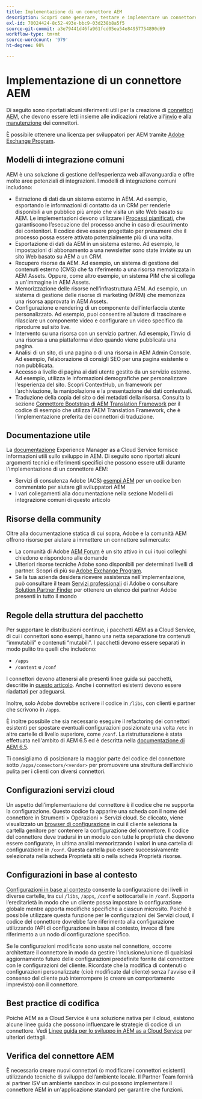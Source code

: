 ```yaml
---
title: Implementazione di un connettore AEM
description: Scopri come generare, testare e implementare un connettore AEM. Inoltre, scopri i pattern di integrazione comuni.
exl-id: 70024424-8c52-493e-bbc9-03d238b8a5f5
source-git-commit: a3e79441d46fa961fcd05ea54e84957754890d69
workflow-type: tm+mt
source-wordcount: '979'
ht-degree: 98%

---
```


Implementazione di un connettore AEM
=============================

Di seguito sono riportati alcuni riferimenti utili per la creazione di [connettori AEM](https://www.adobe.io/apis/experiencecloud/aem/aemconnectors.html), che devono essere letti insieme alle indicazioni relative all’[invio](submit.md) e alla [manutenzione](maintain.md) dei connettori.

È possibile ottenere una licenza per sviluppatori per AEM tramite [Adobe Exchange Program](https://partners.adobe.com/exchangeprogram/experiencecloud).

Modelli di integrazione comuni
---------------------------

AEM è una soluzione di gestione dell’esperienza web all’avanguardia e offre molte aree potenziali di integrazioni. I modelli di integrazione comuni includono:

* Estrazione di dati da un sistema esterno in AEM. Ad esempio, esportando le informazioni di contatto da un CRM per renderle disponibili a un pubblico più ampio che visita un sito Web basato su AEM.  Le implementazioni devono utilizzare i [Processi pianificati](https://sling.apache.org/documentation/bundles/apache-sling-eventing-and-job-handling.html#scheduled-jobs), che garantiscono l’esecuzione del processo anche in caso di esaurimento dei contenitori. Il codice deve essere progettato per presumere che il processo possa essere attivato potenzialmente più di una volta.
* Esportazione di dati da AEM in un sistema esterno. Ad esempio, le impostazioni di abbonamento a una newsletter sono state inviate su un sito Web basato su AEM a un CRM.
* Recupero risorse da AEM. Ad esempio, un sistema di gestione dei contenuti esterno (CMS) che fa riferimento a una risorsa memorizzata in AEM Assets. Oppure, come altro esempio, un sistema PIM che si collega a un&#39;immagine in AEM Assets.
* Memorizzazione delle risorse nell’infrastruttura AEM. Ad esempio, un sistema di gestione delle risorse di marketing (MRM) che memorizza una risorsa approvata in AEM Assets.
* Configurazione e rendering di un componente dell’interfaccia utente personalizzato. Ad esempio, puoi consentire all’autore di trascinare e rilasciare un componente video e configurare un video specifico da riprodurre sul sito live.
* Intervento su una risorsa con un servizio partner. Ad esempio, l’invio di una risorsa a una piattaforma video quando viene pubblicata una pagina.
* Analisi di un sito, di una pagina o di una risorsa in AEM Admin Console. Ad esempio, l’elaborazione di consigli SEO per una pagina esistente o non pubblicata.
* Accesso a livello di pagina ai dati utente gestito da un servizio esterno. Ad esempio, utilizza le informazioni demografiche per personalizzare l’esperienza del sito. Scopri ContextHub, un framework per l’archiviazione, la manipolazione e la presentazione dei dati contestuali.
* Traduzione della copia del sito o dei metadati della risorsa. Consulta la sezione [Connettore Bootstrap di AEM Translation Framework](https://github.com/Adobe-Marketing-Cloud/aem-translation-framework-bootstrap-connector) per il codice di esempio che utilizza l&#39;AEM Translation Framework, che è l’implementazione preferita dei connettori di traduzione.


Documentazione utile
--------------------

La [documentazione](../overview/introduction.md) Experience Manager as a Cloud Service fornisce informazioni utili sullo sviluppo in AEM. Di seguito sono riportati alcuni argomenti tecnici e riferimenti specifici che possono essere utili durante l&#39;implementazione di un connettore AEM:

* Servizi di consulenza Adobe (ACS) [esempi AEM](https://adobe-consulting-services.github.io/acs-aem-samples/) per un codice ben commentato per aiutare gli sviluppatori AEM
* I vari collegamenti alla documentazione nella sezione Modelli di integrazione comuni di questo articolo

Risorse della community
--------------------

Oltre alla documentazione statica di cui sopra, Adobe e la comunità AEM offrono risorse per aiutare a immettere un connettore sul mercato:

* La comunità di Adobe [AEM Forum](https://help-forums.adobe.com/content/adobeforums/en/experience-manager-forum/adobe-experience-manager.html) è un sito attivo in cui i tuoi colleghi chiedono e rispondono alle domande
* Ulteriori risorse tecniche Adobe sono disponibili per determinati livelli di partner. Scopri di più su [Adobe Exchange Program](https://partners.adobe.com/exchangeprogram/experiencecloud).
* Se la tua azienda desidera ricevere assistenza nell’implementazione, può consultare il team [Servizi professionali](https://www.adobe.com/it/marketing-cloud/service-support/professional-consulting-training.html) di Adobe o consultare [Solution Partner Finder](https://solutionpartners.adobe.com/home/partnerFinder.html) per ottenere un elenco dei partner Adobe presenti in tutto il mondo

Regole della struttura del pacchetto
-----------------------

Per supportare le distribuzioni continue, i pacchetti AEM as a Cloud Service, di cui i connettori sono esempi, hanno una netta separazione tra contenuti “immutabili” e contenuti “mutabili”. I pacchetti devono essere separati in modo pulito tra quelli che includono:

* `/apps`
* `/content` e `/conf`

I connettori devono attenersi alle presenti linee guida sui pacchetti, descritte in [questo articolo](/help/implementing/developing/introduction/aem-project-content-package-structure.md). Anche i connettori esistenti devono essere riadattati per adeguarsi.

Inoltre, solo Adobe dovrebbe scrivere il codice in `/libs`, con clienti e partner che scrivono in `/apps`.

È inoltre possibile che sia necessario eseguire il refactoring dei connettori esistenti per spostare eventuali configurazioni posizionate una volta `/etc` in altre cartelle di livello superiore, come `/conf`. La ristrutturazione è stata effettuata nell&#39;ambito di AEM 6.5 ed è descritta nella [documentazione di AEM 6.5](https://experienceleague.adobe.com/docs/experience-manager-65/deploying/restructuring/repository-restructuring.html?lang=it).

Ti consigliamo di posizionare la maggior parte del codice del connettore sotto `/apps/connectors/<vendor>` per promuovere una struttura dell’archivio pulita per i clienti con diversi connettori.

Configurazioni servizi cloud
-----------------------------

Un aspetto dell’implementazione del connettore è il codice che ne supporta la configurazione. Questo codice fa apparire una scheda con il nome del connettore in Strumenti > Operazioni > Servizi cloud. Se cliccato, viene visualizzato un [browser di configurazione](/help/implementing/developing/introduction/configurations.md#using-configuration-browser) in cui il cliente seleziona la cartella genitore per contenere la configurazione del connettore. Il codice del connettore deve tradursi in un modulo con tutte le proprietà che devono essere configurate, in ultima analisi memorizzando i valori in una cartella di configurazione in `/conf`. Questa cartella può essere successivamente selezionata nella scheda Proprietà siti o nella scheda Proprietà risorse.


Configurazioni in base al contesto
-----------------------------

[Configurazioni in base al contesto](https://sling.apache.org/documentation/bundles/context-aware-configuration/context-aware-configuration.html) consente la configurazione dei livelli in diverse cartelle, tra cui `/libs`, `/apps`, `/conf` e sottocartelle in `/conf`. Supporta l’ereditarietà in modo che un cliente possa impostare la configurazione globale mentre apporta modifiche specifiche a ciascun microsito. Poiché è possibile utilizzare questa funzione per le configurazioni dei Servizi cloud, il codice del connettore dovrebbe fare riferimento alla configurazione utilizzando l’API di configurazione in base al contesto, invece di fare riferimento a un nodo di configurazione specifico.

Se le configurazioni modificate sono usate nel connettore, occorre architettare il connettore in modo da gestire l&#39;inclusione/unione di qualsiasi aggiornamento futuro delle configurazioni predefinite fornite dal connettore con le configurazioni del cliente. Ricordate che la modifica di contenuti o configurazioni personalizzate (cioè modificate dal cliente) senza l&#39;avviso e il consenso del cliente può interrompere (o creare un comportamento imprevisto) con il connettore.

Best practice di codifica
----------------------

Poiché AEM as a Cloud Service è una soluzione nativa per il cloud, esistono alcune linee guida che possono influenzare le strategie di codice di un connettore. Vedi [Linee guida per lo sviluppo in AEM as a Cloud Service](/help/implementing/developing/introduction/development-guidelines.md) per ulteriori dettagli.

Verifica del connettore AEM
-------------------------

È necessario creare nuovi connettori (o modificare i connettori esistenti) utilizzando tecniche di sviluppo dell’ambiente locale. Il Partner Team fornirà ai partner ISV un ambiente sandbox in cui possono implementare il connettore AEM in un&#39;applicazione standard per garantire che funzioni.
